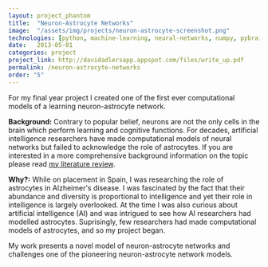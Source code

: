 ```yaml
---
layout: project_phantom
title:  "Neuron-Astrocyte Networks"
image:  "/assets/img/projects/neuron-astrocyte-screenshot.png"
technologies: [python, machine-learning, neural-networks, numpy, pybrain]
date:   2013-05-01
categories: project
project_link: http://davidadlersapp.appspot.com/files/write_up.pdf
permalink: /neuron-astrocyte-networks
order: "5"
---
```


For my final year project I created one of the first ever computational models of a learning neuron-astrocyte network.

**Background:** Contrary to popular belief, neurons are not the only cells in the brain which perform learning and cognitive functions. For decades, artificial intelligence researchers have made computational models of neural networks but failed to acknowledge the role of astrocytes. If you are interested in a more comprehensive background information on the topic please read [my literature review](http://dadler.herokuapp.com/static/files/lit_review.pdf).

**Why?:** While on placement in Spain, I was researching the role of astrocytes in Alzheimer's disease. I was fascinated by the fact that their abundance and diversity is proportional to intelligence and yet their role in intelligence is largely overlooked. At the time I was also curious about artificial intelligence (AI) and was intrigued to see how AI researchers had modelled astrocytes. Suprisingly, few researchers had made computational models of astrocytes, and so my project began.

My work presents a novel model of neuron-astrocyte networks and challenges one of the pioneering neuron-astrocyte network models.
